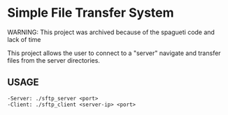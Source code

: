 # Simple File Transfer System

WARNING: This project was archived because of the spagueti code and lack of time 

This project allows the user to connect to a "server" navigate and transfer files from the server directories.

## USAGE
    -Server: ./sftp_server <port>
    -Client: ./sftp_client <server-ip> <port>

